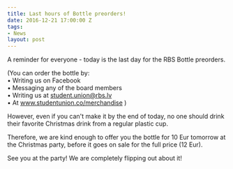 ```yaml
---
title: Last hours of Bottle preorders!
date: 2016-12-21 17:00:00 Z
tags:
- News
layout: post
---
```



A reminder for everyone - today is the last day for the RBS Bottle preorders.

(You can order the bottle by:
<br>• Writing us on Facebook
<br>• Messaging any of the board members
<br>• Writing us at student.union@rbs.lv
<br>• At www.studentunion.co/merchandise )

However, even if you can't make it by the end of today, no one should drink their favorite Christmas drink from a regular plastic cup.

Therefore, we are kind enough to offer you the bottle for 10 Eur tomorrow at the Christmas party, before it goes on sale for the full price (12 Eur).

See you at the party! We are completely flipping out about it!

